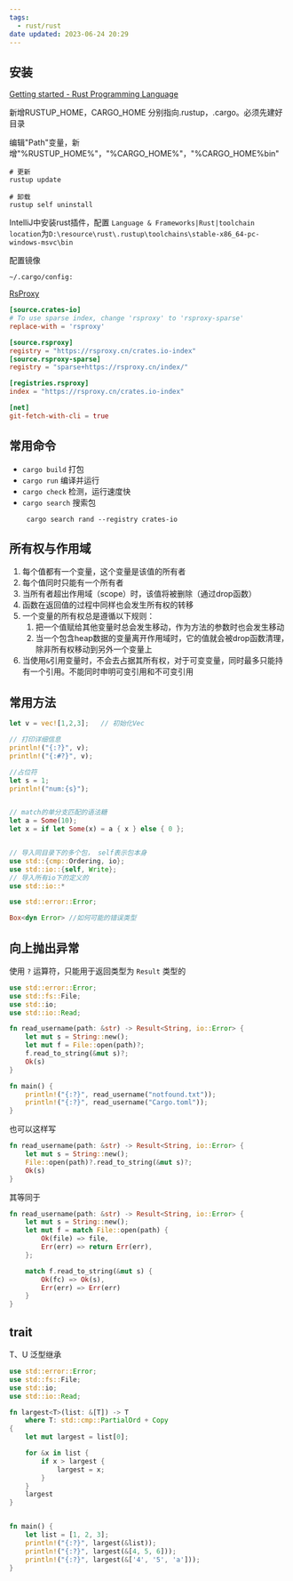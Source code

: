 ```yaml
---
tags:
  - rust/rust
date updated: 2023-06-24 20:29
---
```


## 安装

[Getting started - Rust Programming Language](https://www.rust-lang.org/learn/get-started)

新增RUSTUP_HOME，CARGO_HOME 分别指向.rustup，.cargo。必须先建好目录

编辑"Path"变量，新增"%RUSTUP_HOME%"，"%CARGO_HOME%"，"%CARGO_HOME%bin"

```shell
# 更新
rustup update

# 卸载
rustup self uninstall
```

IntelliJ中安装rust插件，配置 `Language & Frameworks|Rust|toolchain location`为`D:\resource\rust\.rustup\toolchains\stable-x86_64-pc-windows-msvc\bin`

配置镜像

`~/.cargo/config:`

[RsProxy](http://rsproxy.cn/)

```toml
[source.crates-io]
# To use sparse index, change 'rsproxy' to 'rsproxy-sparse'
replace-with = 'rsproxy'

[source.rsproxy]
registry = "https://rsproxy.cn/crates.io-index"
[source.rsproxy-sparse]
registry = "sparse+https://rsproxy.cn/index/"

[registries.rsproxy]
index = "https://rsproxy.cn/crates.io-index"

[net]
git-fetch-with-cli = true
```

## 常用命令

- `cargo build` 打包
- `cargo run` 编译并运行
- `cargo check` 检测，运行速度快
- `cargo search` 搜索包
  ```shell
   cargo search rand --registry crates-io
  ```

## 所有权与作用域

1. 每个值都有一个变量，这个变量是该值的所有者
2. 每个值同时只能有一个所有者
3. 当所有者超出作用域（scope）时，该值将被删除（通过drop函数）
4. 函数在返回值的过程中同样也会发生所有权的转移
5. 一个变量的所有权总是遵循以下规则：
   1. 把一个值赋给其他变量时总会发生移动，作为方法的参数时也会发生移动
   2. 当一个包含heap数据的变量离开作用域时，它的值就会被drop函数清理，除非所有权移动到另外一个变量上
6. 当使用`&`引用变量时，不会去占据其所有权，对于可变变量，同时最多只能持有一个引用。不能同时申明可变引用和不可变引用

## 常用方法

```rust
let v = vec![1,2,3];   // 初始化Vec

// 打印详细信息
println!("{:?}", v);
println!("{:#?}", v);

//占位符
let s = 1;
println!("num:{s}");


// match的单分支匹配的语法糖
let a = Some(10);  
let x = if let Some(x) = a { x } else { 0 };


// 导入同目录下的多个包， self表示包本身
use std::{cmp::Ordering, io};
use std::io::{self, Write};
// 导入所有io下的定义的
use std::io::*
```

```rust
use std::error::Error;

Box<dyn Error> //如何可能的错误类型
```

## 向上抛出异常

使用 `?` 运算符，只能用于返回类型为 `Result` 类型的

```rust
use std::error::Error;
use std::fs::File;
use std::io;
use std::io::Read;

fn read_username(path: &str) -> Result<String, io::Error> {
    let mut s = String::new();
    let mut f = File::open(path)?;
    f.read_to_string(&mut s)?;
    Ok(s)
}

fn main() {
    println!("{:?}", read_username("notfound.txt"));
    println!("{:?}", read_username("Cargo.toml"));
}
```

也可以这样写

```rust
fn read_username(path: &str) -> Result<String, io::Error> {
    let mut s = String::new();
    File::open(path)?.read_to_string(&mut s)?;
    Ok(s)
}
```

其等同于

```rust
fn read_username(path: &str) -> Result<String, io::Error> {
    let mut s = String::new();
    let mut f = match File::open(path) {
        Ok(file) => file,
        Err(err) => return Err(err),
    };

    match f.read_to_string(&mut s) {
        Ok(fc) => Ok(s),
        Err(err) => Err(err)
    }
}
```

## trait

T、U 泛型继承

```rust
use std::error::Error;
use std::fs::File;
use std::io;
use std::io::Read;

fn largest<T>(list: &[T]) -> T
    where T: std::cmp::PartialOrd + Copy
{
    let mut largest = list[0];

    for &x in list {
        if x > largest {
            largest = x;
        }
    }
    largest
}


fn main() {
    let list = [1, 2, 3];
    println!("{:?}", largest(&list));
    println!("{:?}", largest(&[4, 5, 6]));
    println!("{:?}", largest(&['4', '5', 'a']));
}
```
